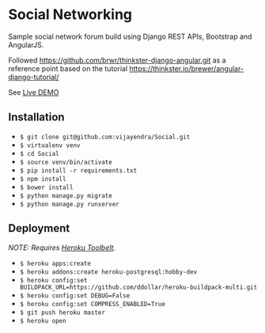 Social Networking
=================

Sample social network forum build using Django REST APIs, Bootstrap and AngularJS.

Followed https://github.com/brwr/thinkster-django-angular.git as a reference point based on the tutorial https://thinkster.io/brewer/angular-django-tutorial/

See [Live DEMO](https://social-django.herokuapp.com/)

## Installation

* `$ git clone git@github.com:vijayendra/Social.git`
* `$ virtualenv venv`
* `$ cd Social`
* `$ source venv/bin/activate`
* `$ pip install -r requirements.txt`
* `$ npm install`
* `$ bower install`
* `$ python manage.py migrate`
* `$ python manage.py runserver`

## Deployment

*NOTE: Requires [Heroku Toolbelt](https://toolbelt.heroku.com/).*

* `$ heroku apps:create`
* `$ heroku addons:create heroku-postgresql:hobby-dev`
* `$ heroku config:set BUILDPACK_URL=https://github.com/ddollar/heroku-buildpack-multi.git`
* `$ heroku config:set DEBUG=False`
* `$ heroku config:set COMPRESS_ENABLED=True`
* `$ git push heroku master`
* `$ heroku open`


